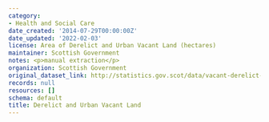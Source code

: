 ```yaml
---
category:
- Health and Social Care
date_created: '2014-07-29T00:00:00Z'
date_updated: '2022-02-03'
license: Area of Derelict and Urban Vacant Land (hectares)
maintainer: Scottish Government
notes: <p>manual extraction</p>
organization: Scottish Government
original_dataset_link: http://statistics.gov.scot/data/vacant-derelict-land
records: null
resources: []
schema: default
title: Derelict and Urban Vacant Land
---
```

